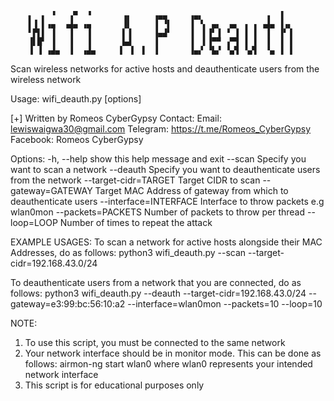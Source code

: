         ▖  ▖ ▝   ▗▀  ▝       ▗▖     ▗▄▄     ▗▄▖              ▗  ▐
        ▌▐ ▌▗▄  ▗▟▄ ▗▄       ▐▌     ▐ ▝▌    ▐ ▝▖ ▄▖  ▄▖ ▗ ▗ ▗▟▄ ▐▗▖
        ▘▛▌▌ ▐   ▐   ▐       ▌▐     ▐▄▟▘    ▐  ▌▐▘▐ ▝ ▐ ▐ ▐  ▐  ▐▘▐
        ▐▌█▘ ▐   ▐   ▐       ▙▟     ▐       ▐  ▌▐▀▀ ▗▀▜ ▐ ▐  ▐  ▐ ▐
        ▐ ▐ ▗▟▄  ▐  ▗▟▄     ▐  ▌ ▐  ▐       ▐▄▞ ▝▙▞ ▝▄▜ ▝▄▜  ▝▄ ▐ ▐ 
Scan wireless networks for active hosts and deauthenticate users from the wireless network

Usage: wifi_deauth.py [options]

[+] Written by Romeos CyberGypsy
Contact:
        Email:  lewiswaigwa30@gmail.com
        Telegram: https://t.me/Romeos_CyberGypsy
        Facebook: Romeos CyberGypsy


Options:
  -h, --help            show this help message and exit
  --scan                Specify you want to scan a network
  --deauth              Specify you want to deauthenticate users from the
                        network
  --target-cidr=TARGET  Target CIDR to scan
  --gateway=GATEWAY     Target MAC Address of gateway from which to
                        deauthenticate  users
  --interface=INTERFACE
                        Interface to throw packets e.g wlan0mon
  --packets=PACKETS     Number of packets to throw per thread
  --loop=LOOP           Number of times to repeat the attack

EXAMPLE USAGES:
To scan a network for active hosts alongside their MAC Addresses, do as follows:
  python3 wifi_deauth.py --scan --target-cidr=192.168.43.0/24


To deauthenticate users from a network that you are connected, do as follows:
  python3 wifi_deauth.py --deauth --target-cidr=192.168.43.0/24 --gateway=e3:99:bc:56:10:a2 --interface=wlan0mon --packets=10 --loop=10

  NOTE:
  1. To use this script, you must be connected to the same network
  2. Your network interface should be in monitor mode. This can be done as follows:
      airmon-ng start wlan0
      where wlan0 represents your intended network interface
  3. This script is for educational purposes only
